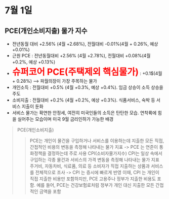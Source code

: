 # 7월 1일
## PCE(개인소비지출) 물가 지수
- 전년동월 대비 +2.56% (4월 +2.68%), 전월대비 -0.01%(4월 + 0.26%, 예상 +0.01%)
- 근원 PCE : 전년동월대비 +2.56% (4월 +2.78%), 전월대비 +0.08%(4월 +0.2%, 예상 +0.13%)
- <span style="font-size: 200%; font-weight: bold; color: red;">슈퍼코어 PCE(주택제외 핵심물가)</span> : +0.1$(4월 + 0.28%) --> 파월의장이 가장 주목하는 물가
- 개인소득 : 전월대비 +0.5% (4월 +0.3%, 예상 +0.4%). 임금 상승이 소득 상승을 주도
- 소비지출 : 전월대비 +0.2% (4월 +0.2%, 예상 +0.3%). 식품서비스, 숙박 등 서비스 지출이 둔화
- 서비스 물가는 확연한 안정세, 여전히 미국인들의 소득은 탄탄한 모습. 연착륙에 힘을 실어주는 모습이며 미국 9월 금리인하가 가능한 배경







> PCE(개인소비지출) 
>   > PCE는 개인이 물건을 구입하거나 서비스를 이용하는데 지출한 모든 직접, 간접적인 비용의 변동을 측정해 나타내는 물가 지표
>   > -> PCE 는 연준이 통화정책을 결정하는데 주로 사용
> CPI(소비자물가지수) 
>   > CPI는 일상 속에서 구입하는 각종 물건과 서비스의 가격 변동을 측정해 나타내는 물가 지표
>   > 주거비, 자동차비, 식료품, 의료 등 소비자가 직접 지출하는 상품과 서비스를 전체적으로 조사
>   > -> CPI 는 증시에 빠르게 반영
> 이때, CPI 는 개인이 직접 지출한 비용만 포함하지만, PCE 고용주나 정부가 지출한 비용도 포함.
>   > 예를 들어, PCE는 건강보험료처럼 정부가 개인 대신 지출한 모든 간접적인 금액을 포함
